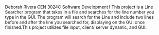 Deborah Rivera
CEN 3024C 
Software Development I 
This project is a Line Searcher program that takes in a file and searches for the line number
you type in the GUI. The program will search for the Line and include two lines before and after
the line you searched for, displaying on the GUI once finished.This project utilizes file input, client/
server dynamic, and GUI. 
